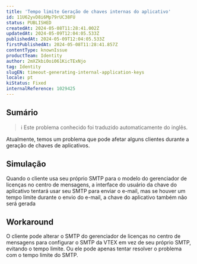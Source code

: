 ```yaml
---
title: 'Tempo limite Geração de chaves internas do aplicativo'
id: 11U62yvD8i6Mp79rUC38FU
status: PUBLISHED
createdAt: 2024-05-08T11:28:41.002Z
updatedAt: 2024-05-09T12:04:05.533Z
publishedAt: 2024-05-09T12:04:05.533Z
firstPublishedAt: 2024-05-08T11:28:41.857Z
contentType: knownIssue
productTeam: Identity
author: 2mXZkbi0oi061KicTExNjo
tag: Identity
slugEN: timeout-generating-internal-application-keys
locale: pt
kiStatus: Fixed
internalReference: 1029425
---
```


## Sumário

>ℹ️ Este problema conhecido foi traduzido automaticamente do inglês.



Atualmente, temos um problema que pode afetar alguns clientes durante a geração de chaves de aplicativos.

## Simulação



Quando o cliente usa seu próprio SMTP para o modelo do gerenciador de licenças no centro de mensagens, a interface do usuário da chave do aplicativo tentará usar seu SMTP para enviar o e-mail, mas se houver um tempo limite durante o envio do e-mail, a chave do aplicativo também não será gerada

## Workaround



O cliente pode alterar o SMTP do gerenciador de licenças no centro de mensagens para configurar o SMTP da VTEX em vez de seu próprio SMTP, evitando o tempo limite. Ou ele pode apenas tentar resolver o problema com o tempo limite do SMTP.





